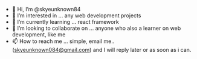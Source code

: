 - 👋 Hi, I’m @skyeunknown84
- 👀 I’m interested in ... any web development projects
- 🌱 I’m currently learning ... react framework
- 💞️ I’m looking to collaborate on ... anyone who also a learner on web development, like me
- 📫 How to reach me ... simple, email me.. (skyeunknown084@gmail.com) and I will reply later or as soon as i can.

<!---
skyeunknown84/skyeunknown84 is a ✨ special ✨ repository because its `README.md` (this file) appears on your GitHub profile.
You can click the Preview link to take a look at your changes.
--->
